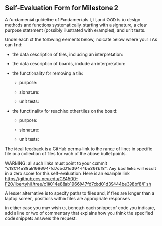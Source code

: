 ## Self-Evaluation Form for Milestone 2

A fundamental guideline of Fundamentals I, II, and OOD is to design
methods and functions systematically, starting with a signature, a
clear purpose statement (possibly illustrated with examples), and
unit tests.

Under each of the following elements below, indicate below where your
TAs can find:

- the data description of tiles, including an interpretation:

- the data description of boards, include an interpretation:

- the functionality for removing a tile:
  - purpose:
  
  - signature:
  
  - unit tests:

- the functiinality for reaching other tiles on the board:
  - purpose:
  
  - signature:
  
  - unit tests:

The ideal feedback is a GitHub perma-link to the range of lines in specific
file or a collection of files for each of the above bullet points.

  WARNING: all such links must point to your commit "c18014e88ab1966947fd7cbd01d39444be398bf8".
  Any bad links will result in a zero score for this self-evaluation.
  Here is an example link:
    <https://github.ccs.neu.edu/CS4500-F20/libertyhill/tree/c18014e88ab1966947fd7cbd01d39444be398bf8/Fish>

A lesser alternative is to specify paths to files and, if files are
longer than a laptop screen, positions within files are appropriate
responses.

In either case you may wish to, beneath each snippet of code you
indicate, add a line or two of commentary that explains how you think
the specified code snippets answers the request.
